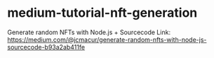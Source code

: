 # medium-tutorial-nft-generation
Generate random NFTs with Node.js + Sourcecode 
Link: https://medium.com/@jcmacur/generate-random-nfts-with-node-js-sourcecode-b93a2ab411fe
